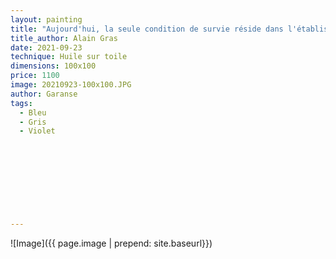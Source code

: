 ```yaml
---
layout: painting
title: "Aujourd'hui, la seule condition de survie réside dans l'établissement d'un rapport plus humble avec la planète."     
title_author: Alain Gras                                                           
date: 2021-09-23
technique: Huile sur toile 
dimensions: 100x100
price: 1100
image: 20210923-100x100.JPG
author: Garanse
tags:
  - Bleu
  - Gris
  - Violet
  
  
  
  
  
  
  
  
  
---
```

![Image]({{ page.image | prepend: site.baseurl}})

